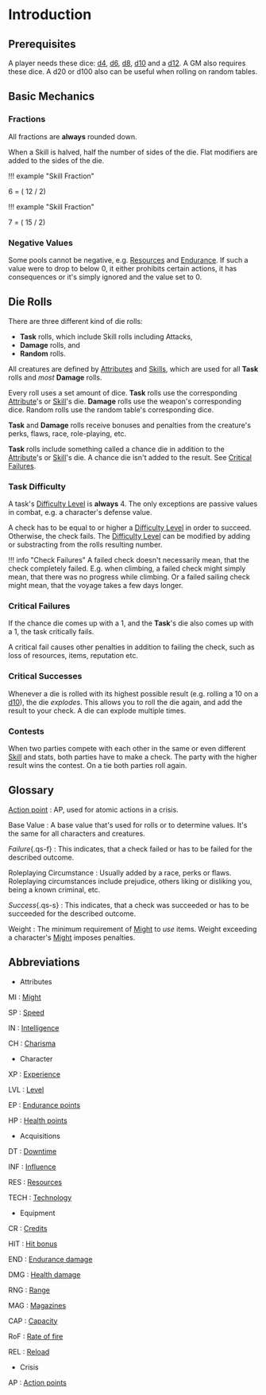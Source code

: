 # Introduction

## Prerequisites

A player needs these dice: [d4](#d4), [d6](#d6), [d8](#d8), [d10](#d10) and a
[d12](#d12). A GM also requires these dice. A d20 or d100 also can be useful
when rolling on random tables.

## Basic Mechanics

### Fractions

All fractions are **always** rounded down.

When a Skill is halved, half the number of sides of the die. Flat modifiers are
added to the sides of the die.

<div class="left" markdown="1">

!!! example "Skill Fraction"
    <div class="formula formula-top formula-bottom">
      <span data-bracket-bottom="Result">6</span> = (
      <span data-bracket-top="1d12">12</span> /
      <span data-bracket-bottom="divisor">2</span>)
    </div>

</div>
<div class="right" markdown="1">

!!! example "Skill Fraction"
    <div class="formula formula-top formula-bottom">
      <span data-bracket-bottom="Result">7</span> = (
      <span data-bracket-top="1d12+3">15</span> /
      <span data-bracket-bottom="divisor">2</span>)
    </div>

</div>

<div style="clear: both;"></div>

### Negative Values

Some pools cannot be negative, e.g. [Resources](/character#resources-res) and
[Endurance](/character#endurance). If such a value were to drop to below 0, it
either prohibits certain actions, it has consequences or it's simply ignored and
the value set to 0.

## Die Rolls

There are three different kind of die rolls:

* **Task** rolls, which include Skill rolls including Attacks,
* **Damage** rolls, and
* **Random** rolls.

All creatures are defined by [Attributes](/character#attributes) and
[Skills](/character/skills#skills), which are used for all **Task** rolls and
*most* **Damage** rolls.

Every roll uses a set amount of dice. **Task** rolls use the corresponding
[Attribute](/character#attributes)'s or [Skill](/character/skills#skills)'s die.
**Damage** rolls use the weapon's corresponding dice. Random rolls use the
random table's corresponding dice.

**Task** and **Damage** rolls receive bonuses and penalties from the creature's
perks, flaws, race, role-playing, etc.

**Task** rolls include something called a chance die in addition to the
[Attribute](/character#attributes)'s or [Skill](/character/skills#skills)'s die.
A chance die isn't added to the result. See [Critical
Failures](#critical-failures).

### Task Difficulty

A task's [Difficulty Level](/crisis#difficulty) is **always** 4. The only
exceptions are passive values in combat, e.g. a character's defense value.

A check has to be equal to or higher a [Difficulty Level](/crisis#difficulty) in
order to succeed. Otherwise, the check fails. The [Difficulty
Level](/crisis#difficulty) can be modified by adding or substracting from the
rolls resulting number.

!!! info "Check Failures"
    A failed check doesn't necessarily mean, that the check completely failed.
    E.g. when climbing, a failed check might simply mean, that there was no
    progress while climbing. Or a failed sailing check might mean, that the
    voyage takes a few days longer.

<div class="left" markdown="1">

### Critical Failures

If the chance die comes up with a 1, and the **Task**'s die also comes up with a
1, the task critically fails.

A critical fail causes other penalties in addition to failing the check, such as
loss of resources, items, reputation etc.

</div>
<div class="right" markdown="1">

### Critical Successes

Whenever a die is rolled with its highest possible result (e.g. rolling a 10 on
a [d10](#d10)), the die *explodes*. This allows you to roll the die again, and
add the result to your check. A die can explode multiple times.

</div>
<div class="clearfix"></div>

### Contests

When two parties compete with each other in the same or even different
[Skill](/character/skills#skills) and stats, both parties have to make a check.
The party with the higher result wins the contest. On a tie both parties roll
again.

## Glossary

[Action point](/crisis#actions)
:   AP, used for atomic actions in a crisis.

Base Value
:   A base value that's used for rolls or to determine values. It's the same for
all characters and creatures.

*Failure*{.qs-f}
:   This indicates, that a check failed or has to be failed for the described
outcome.

Roleplaying Circumstance
:   Usually added by a race, perks or flaws. Roleplaying circumstances include
prejudice, others liking or disliking you, being a known criminal, etc.

*Success*{.qs-s}
:   This indicates, that a check was succeeded or has to be succeeded for the
described outcome.

Weight
:   The minimum requirement of [Might](/character#might-mi) to *use* items.
Weight exceeding a character's [Might](/character#might-mi) imposes penalties.

## Abbreviations

<div class="dl-horizontal" markdown="1">
<div class="col-layout-start"></div>

* Attributes

MI
:   [Might](/character#might-mi)

SP
:   [Speed](/character#speed-sp)

IN
:   [Intelligence](/character#intelligence-in)

CH
:   [Charisma](/character#charisma-ch)

* Character

XP
:   [Experience](/character#experience-xp)

LVL
:   [Level](/character#level-lvl)

EP
:   [Endurance points](/character#endurance-ep)

HP
:   [Health points](/character#health-hp)

* Acquisitions

DT
:   [Downtime](/character#downtime-dt)

INF
:   [Influence](/character#influence-inf)

RES
:   [Resources](/character#resources-res)

TECH
:   [Technology](/character#technology-tech)

<div class="col-layout-end"></div>
<div class="col-layout-start"></div>

* Equipment

CR
:   [Credits](/equipment#credits)

HIT
:   [Hit bonus](/equipment/#weapons)

END
:   [Endurance damage](/equipment/#weapons)

DMG
:   [Health damage](/equipment/#weapons)

RNG
:   [Range](/equipment/#weapons)

MAG
:   [Magazines](/equipment/#weapons)

CAP
:   [Capacity](/equipment/#weapons)

RoF
:   [Rate of fire](/equipment/#weapons)

REL
:   [Reload](/equipment/#weapons)

* Crisis

AP
: [Action points](/crisis#actions)

<div class="col-layout-end clearfix"></div>
</div>
